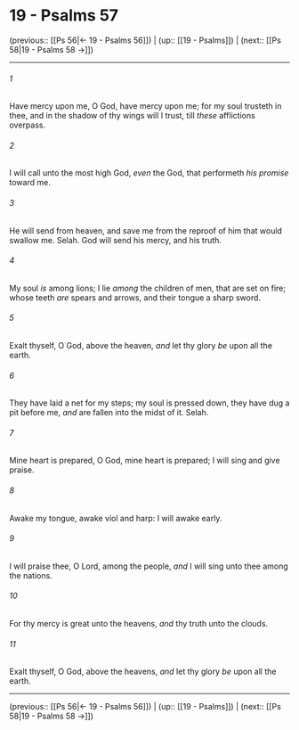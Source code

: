 # 19 - Psalms 57

(previous:: [[Ps 56|← 19 - Psalms 56]]) | (up:: [[19 - Psalms]]) | (next:: [[Ps 58|19 - Psalms 58 →]])

***


###### 1 
Have mercy upon me, O God, have mercy upon me; for my soul trusteth in thee, and in the shadow of thy wings will I trust, till _these_ afflictions overpass. 

###### 2 
I will call unto the most high God, _even_ the God, that performeth _his promise_ toward me. 

###### 3 
He will send from heaven, and save me from the reproof of him that would swallow me. Selah. God will send his mercy, and his truth. 

###### 4 
My soul _is_ among lions; I lie _among_ the children of men, that are set on fire; whose teeth _are_ spears and arrows, and their tongue a sharp sword. 

###### 5 
Exalt thyself, O God, above the heaven, _and_ let thy glory _be_ upon all the earth. 

###### 6 
They have laid a net for my steps; my soul is pressed down, they have dug a pit before me, _and_ are fallen into the midst of it. Selah. 

###### 7 
Mine heart is prepared, O God, mine heart is prepared; I will sing and give praise. 

###### 8 
Awake my tongue, awake viol and harp: I will awake early. 

###### 9 
I will praise thee, O Lord, among the people, _and_ I will sing unto thee among the nations. 

###### 10 
For thy mercy is great unto the heavens, _and_ thy truth unto the clouds. 

###### 11 
Exalt thyself, O God, above the heavens, _and_ let thy glory _be_ upon all the earth.

***

(previous:: [[Ps 56|← 19 - Psalms 56]]) | (up:: [[19 - Psalms]]) | (next:: [[Ps 58|19 - Psalms 58 →]])
